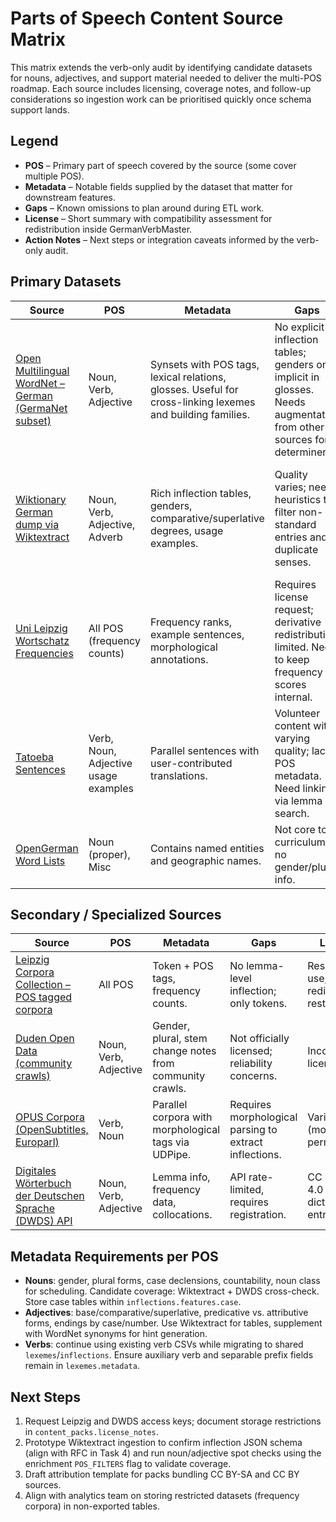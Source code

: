 # Parts of Speech Content Source Matrix

This matrix extends the verb-only audit by identifying candidate datasets for nouns, adjectives, and support material needed to deliver the multi-POS roadmap. Each source includes licensing, coverage notes, and follow-up considerations so ingestion work can be prioritised quickly once schema support lands.

## Legend
- **POS** – Primary part of speech covered by the source (some cover multiple POS).
- **Metadata** – Notable fields supplied by the dataset that matter for downstream features.
- **Gaps** – Known omissions to plan around during ETL work.
- **License** – Short summary with compatibility assessment for redistribution inside GermanVerbMaster.
- **Action Notes** – Next steps or integration caveats informed by the verb-only audit.

## Primary Datasets

| Source | POS | Metadata | Gaps | License | Action Notes |
| --- | --- | --- | --- | --- | --- |
| [Open Multilingual WordNet – German (GermaNet subset)](https://compling.hss.ntu.edu.sg/omw/) | Noun, Verb, Adjective | Synsets with POS tags, lexical relations, glosses. Useful for cross-linking lexemes and building families. | No explicit inflection tables; genders only implicit in glosses. Needs augmentation from other sources for determiners. | [Open Wordnet License](https://openwordnet-pp.sourceforge.net/license.php) (BSD-like, redistribution allowed with attribution). | Use as canonical lexeme spine. Map synset IDs to deterministic `lexeme_id`s and merge with inflectional data from Wiktionary dump. |
| [Wiktionary German dump via Wiktextract](https://kaikki.org/dictionary/German/index.html) | Noun, Verb, Adjective, Adverb | Rich inflection tables, genders, comparative/superlative degrees, usage examples. | Quality varies; needs heuristics to filter non-standard entries and duplicate senses. | CC BY-SA 3.0 – compatible if we preserve attribution and share-alike for distributed packs. | Primary inflection feed. Store revision IDs in `inflections.source_revision` for deterministic checksums, implement attribution bundler in `content_packs`, drive noun/adjective pilot runs via enrichment `POS_FILTERS`, and capture Kaikki POS tags/usage notes into `words.pos_attributes` ahead of the lexeme schema rollout. |
| [Uni Leipzig Wortschatz Frequencies](https://wortschatz.uni-leipzig.de/en/download) | All POS (frequency counts) | Frequency ranks, example sentences, morphological annotations. | Requires license request; derivative redistribution limited. Need to keep frequency scores internal. | Research license; data cannot be re-distributed. | Use for internal telemetry weights only (populate `telemetry_priorities.frequency_rank`). Store raw data outside shipped packs. |
| [Tatoeba Sentences](https://tatoeba.org/eng/downloads) | Verb, Noun, Adjective usage examples | Parallel sentences with user-contributed translations. | Volunteer content with varying quality; lacks POS metadata. Need linking via lemma search. | CC BY 2.0. Attribution required; remix allowed. | Leverage for contextual hints and partner drill exports. Record `content_packs` metadata with contributor attribution. |
| [OpenGerman Word Lists](https://github.com/elastic/rally-data/tree/master/geonames) | Noun (proper), Misc | Contains named entities and geographic names. | Not core to curriculum; no gender/plural info. | Apache 2.0. | Optional enrichment for advanced packs; treat as secondary pack with `content_packs.tier = "supplemental"`. |

## Secondary / Specialized Sources

| Source | POS | Metadata | Gaps | License | Action Notes |
| --- | --- | --- | --- | --- | --- |
| [Leipzig Corpora Collection – POS tagged corpora](https://wortschatz.uni-leipzig.de/en/download/german) | All POS | Token + POS tags, frequency counts. | No lemma-level inflection; only tokens. | Research use; redistribution restricted. | Use to validate scheduling heuristics and telemetry weights. Do not package raw corpora; only derived statistics. |
| [Duden Open Data (community crawls)](https://dumps.wikimedia.org/other/) | Noun, Verb, Adjective | Gender, plural, stem change notes from community crawls. | Not officially licensed; reliability concerns. | Inconsistent licensing. | Avoid for production packs but monitor for validation cross-checks. |
| [OPUS Corpora (OpenSubtitles, Europarl)](https://opus.nlpl.eu/) | Verb, Noun | Parallel corpora with morphological tags via UDPipe. | Requires morphological parsing to extract inflections. | Various (mostly permissive). | Use for AI-driven hint generation and telemetry. Record parser revision in `telemetry_priorities.metadata`. |
| [Digitales Wörterbuch der Deutschen Sprache (DWDS) API](https://www.dwds.de/d/api) | Noun, Verb, Adjective | Lemma info, frequency data, collocations. | API rate-limited, requires registration. | CC BY-SA 4.0 for dictionary entries. | Integrate via fetcher script to cross-validate lemma metadata. Respect attribution in pack notes. |

## Metadata Requirements per POS

- **Nouns**: gender, plural forms, case declensions, countability, noun class for scheduling. Candidate coverage: Wiktextract + DWDS cross-check. Store case tables within `inflections.features.case`.  
- **Adjectives**: base/comparative/superlative, predicative vs. attributive forms, endings by case/number. Use Wiktextract for tables, supplement with WordNet synonyms for hint generation.  
- **Verbs**: continue using existing verb CSVs while migrating to shared `lexemes`/`inflections`. Ensure auxiliary verb and separable prefix fields remain in `lexemes.metadata`.

## Next Steps

1. Request Leipzig and DWDS access keys; document storage restrictions in `content_packs.license_notes`.
2. Prototype Wiktextract ingestion to confirm inflection JSON schema (align with RFC in Task 4) and run noun/adjective spot checks using the enrichment `POS_FILTERS` flag to validate coverage.
3. Draft attribution template for packs bundling CC BY-SA and CC BY sources.
4. Align with analytics team on storing restricted datasets (frequency corpora) in non-exported tables.
